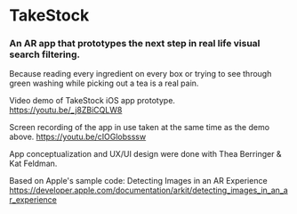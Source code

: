 # TakeStock 

### An AR app that prototypes the next step in real life visual search filtering.

Because reading every ingredient on every box or trying to see through green washing while picking out a tea is a real pain.
 
Video demo of TakeStock iOS app prototype. 
https://youtu.be/_j8ZBiCQLW8

Screen recording of the app in use taken at the same time as the demo above. 
https://youtu.be/cIOGlobsssw

App conceptualization and UX/UI design were done with Thea Berringer &  Kat Feldman.

Based on Apple's sample code: Detecting Images in an AR Experience https://developer.apple.com/documentation/arkit/detecting_images_in_an_ar_experience
